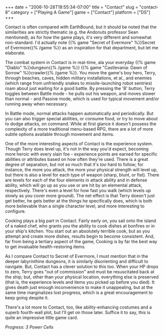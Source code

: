 +++
date = "2006-10-28T18:55:34-07:00"
title = "Contact"
slug = "contact-8"
category = ["Playing A Game"]
game = ["Contact"]
platform = ["DS"]
+++

Contact is often compared with EarthBound, but it should be noted that the similarities are strictly thematic (e.g. the Andonuts professor Sean mentioned); as for how the game plays, it's very different and somewhat non-standard.  I'd actually note {{% game "Secret of Evermore" %}}Secret of Evermore{{% /game %}} as an inspiration for that department, but let me elaborate.

The combat system in Contact is in real-time, ala your everyday {{% game "Diablo" %}}dungeon{{% /game %}} {{% game "Castlevania: Dawn of Sorrow" %}}crawler{{% /game %}}.  You move the game's boy hero, Terry, through beaches, caves, hidden military installations, et al., and enemies (which range from unfriendly snakes to missile-launching robot sentries) roam about just waiting for a good battle.  By pressing the 'B' button, Terry toggles between Battle mode - he pulls out his weapon, and moves slower than normal - and Passive mode, which is used for typical movement and/or running away when necessary.

In Battle mode, normal attacks happen automatically and periodically.  But you can also trigger special abilities, or consume food, or try to move about to dodge attacks, on command.  While at first glance it doesn't possess the complexity of a more traditional menu-based RPG, there are a lot of more subtle options available through movement and items.

One of the more interesting aspects of Contact is the experience system.  Though Terry does level up, it's not in the way you'd expect, becoming more heroic with every slain foe - experience points are earned for specific abilities or attributes based on how often they're used.  There is a great degree of separation, but not so much that it's <i>too</i> hard to follow; for instance, the more you attack, the more your physical strength will level up, but there is also a level for each type of weapon (sharp, blunt, or fist).  There are levels for each of the four elements in attack ability and in defense ability, which will go up as you use or are hit by an elemental attack, respectively.  There's even a level for how fast you walk (which levels up slowly as you cover more ground).  The net effect is that Terry doesn't just get better, he gets better at the things he specifically does, which is both more believable than a single character level, and more interesting to configure.

Cooking plays a big part in Contact.  Fairly early on, you sail onto the island of a naked chef, who grants you the ability to cook dishes at bonfires or in your ship's kitchen.  You start out an absolutely terrible cook, but as you attempt and create more dishes, results begin to become consistent.  And, far from being a tertiary aspect of the game, Cooking is by far the best way to get invaluable health-restoring items.

As I compare Contact to Secret of Evermore, I must mention that in the deeper labyrinthine dungeons, it is similarly disorienting and difficult to navigate.  But, Contact has a clever solution to this too.  When your HP drops to zero, Terry goes "out of commission" and must be resuscitated back at the ship; but, other than your physical location, everything else is preserved (that is, the experience levels and items you picked up before you died).  It gives death just enough inconvenience to make it unappealing, but at the same time marginalizes lost progress, which is a great encouragement to keep going despite it.

There's a lot more to Contact, too, like ability-enhancing costumes and a superb fourth-wall plot, but I'll get on those later.  Suffice it to say, this is quite an impressive little game card.

<i>Progress: 3 Power Cells</i>